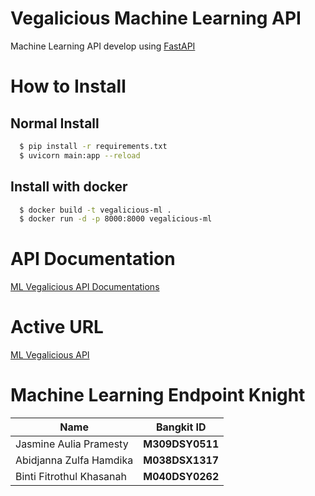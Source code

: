 # Vegalicious Machine Learning API

Machine Learning API develop using [FastAPI](https://fastapi.tiangolo.com/)

# How to Install

## Normal Install

```bash
  $ pip install -r requirements.txt
  $ uvicorn main:app --reload
```

## Install with docker

```bash
  $ docker build -t vegalicious-ml .
  $ docker run -d -p 8000:8000 vegalicious-ml
```

# API Documentation

[ML Vegalicious API Documentations](https://documenter.getpostman.com/view/6637061/2s93sdZXTN)

# Active URL

[ML Vegalicious API](https://recommendation-system-endpoint-yulxuobada-et.a.run.app)

# Machine Learning Endpoint Knight

| **Name**                 | **Bangkit ID**  |
| ------------------------ | --------------- |
| Jasmine Aulia Pramesty   | **M309DSY0511** |
| Abidjanna Zulfa Hamdika  | **M038DSX1317** |
| Binti Fitrothul Khasanah | **M040DSY0262** |

